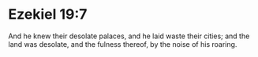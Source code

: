 # Ezekiel 19:7

And he knew their desolate palaces, and he laid waste their cities; and the land was desolate, and the fulness thereof, by the noise of his roaring.